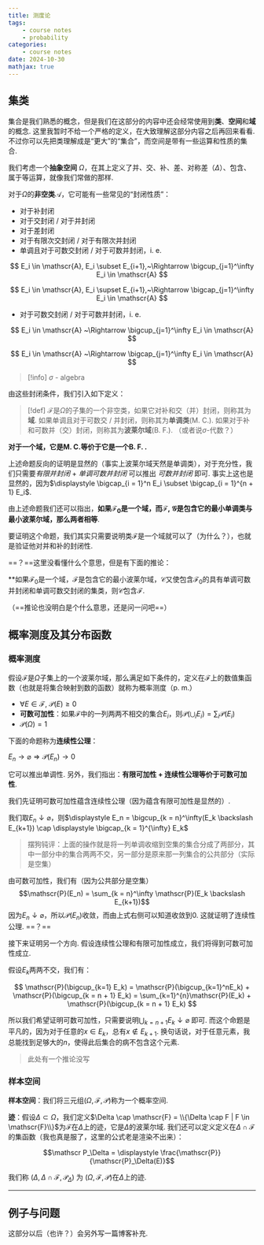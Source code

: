```yaml
---
title: 测度论
tags: 
    - course notes
    - probability
categories:
    - course notes
date: 2024-10-30
mathjax: true
---
```


## 集类

集合是我们熟悉的概念，但是我们在这部分的内容中还会经常使用到**类**、**空间**和**域**的概念. 这里我暂时不给一个严格的定义，在大致理解这部分内容之后再回来看看. 不过你可以先把类理解成是“更大”的“集合”，而空间是带有一些运算和性质的集合.

我们考虑一个**抽象空间** $\Omega$，在其上定义了并、交、补、差、对称差（$\Delta$）、包含、属于等运算，就像我们常做的那样.

对于$\Omega$的**非空类**$\mathscr{A}$，它可能有一些常见的“封闭性质”：

- 对于补封闭
- 对于交封闭 / 对于并封闭
- 对于差封闭
- 对于有限次交封闭 / 对于有限次并封闭
- 单调且对于可数交封闭 / 对于可数并封闭，i. e.

$$
E_i \in \mathscr{A}, E_i \subset E_{i+1},~\Rightarrow \bigcup_{j=1}^\infty E_i \in \mathscr{A}
$$

$$
E_i \in \mathscr{A}, E_i \supset E_{i+1},~\Rightarrow \bigcap_{j=1}^\infty E_i \in \mathscr{A}
$$

- 对于可数交封闭 / 对于可数并封闭，i. e.

$$
E_i \in \mathscr{A} ~\Rightarrow \bigcup_{j=1}^\infty E_i \in \mathscr{A}
$$

$$
E_i \in \mathscr{A} ~\Rightarrow \bigcap_{j=1}^\infty E_i \in \mathscr{A}
$$

> [!info] $\sigma$ - algebra
> 

由这些封闭条件，我们引入如下定义：

> [!def]
> $\mathscr{F}$是$\Omega$的子集的一个非空类，如果它对补和交（并）封闭，则称其为**域**. 
> 如果单调且对于可数交 / 并封闭，则称其为**单调类**(M. C.). 
> 如果对于补和可数并（交）封闭，则称其为**波莱尔域**(B. F.). （或者说$\sigma$-代数？）

**对于一个域，它是M. C.等价于它是一个B. F. .** 

上述命题反向的证明是显然的（事实上波莱尔域天然是单调类），对于充分性，我们只需要*有限并封闭* + *单调可数并封闭* 可以推出 *可数并封闭* 即可. 事实上这也是显然的，因为$\displaystyle \bigcap_{i = 1}^n E_i \subset \bigcap_{i = 1}^{n + 1} E_i$.

由上述命题我们还可以指出，**如果$\mathscr{F}_0$是一个域，而$\mathscr{F}, ~\mathscr{G}$是包含它的最小单调类与最小波莱尔域，那么两者相等**.

要证明这个命题，我们其实只需要说明类$\mathscr{F}$是一个域就可以了（为什么？），也就是验证他对并和补的封闭性. 

==？==这里没看懂什么个意思，但是有下面的推论：

**如果$\mathscr{F_0}$是一个域，$\mathscr{F}$是包含它的最小波莱尔域，$\mathscr{C}$又使包含$\mathscr{F}_0$的具有单调可数并封闭和单调可数交封闭的集类，则$\mathscr{C}$包含$\mathscr{F}$.

（==推论也没明白是个什么意思，还是问一问吧==）

## 概率测度及其分布函数

### 概率测度

假设$\mathscr{F}$是$\Omega$子集上的一个波莱尔域，那么满足如下条件的，定义在$\mathscr{F}$上的数值集函数（也就是将集合映射到数的函数）就称为概率测度（p. m.）

- $\forall E \in \mathscr{F}, ~\mathscr{P}(E) \geq 0$
- **可数可加性**：如果$\mathscr{F}$中的一列两两不相交的集合${E_i}$，则$\displaystyle \mathscr{P}(\bigcup_i E_i) = \sum_i \mathscr{P}(E_i)$
- $\mathscr{P}(\Omega) = 1$

下面的命题称为**连续性公理**：

$E_n \to \varnothing \Rightarrow \mathscr{P}(E_n) \to 0$

它可以推出单调性. 另外，我们指出：**有限可加性 + 连续性公理等价于可数可加性**.

我们先证明可数可加性蕴含连续性公理（因为蕴含有限可加性是显然的）. 

我们取$E_n \downarrow \varnothing$，则$\displaystyle E_n = \bigcup_{k = n}^\infty(E_k \backslash E_{k+1}) \cap \displaystyle \bigcap_{k = 1}^{\infty} E_k$

> 摆狗钝评：上面的操作就是将一列单调收缩到空集的集合分成了两部分，其中一部分中的集合两两不交，另一部分是原来那一列集合的公共部分（实际是空集）

由可数可加性，我们有（因为公共部分是空集）$$\mathscr{P}(E_n) = \sum_{k = n}^\infty \mathscr{P}(E_k \backslash E_{k+1})$$
因为$E_n \downarrow \varnothing$，所以$\mathscr{P}(E_n)$收敛，而由上式右侧可以知道收敛到0. 这就证明了连续性公理.  ==？==

接下来证明另一个方向. 假设连续性公理和有限可加性成立，我们将得到可数可加性成立.

假设$E_k$两两不交，我们有：

$$
\mathscr{P}(\bigcup_{k=1} E_k) = \mathscr{P}(\bigcup_{k=1}^nE_k) + \mathscr{P}(\bigcup_{k =  n + 1} E_k) = \sum_{k=1}^{n}\mathscr{P}(E_k) + \mathscr{P}(\bigcup_{k =  n + 1} E_k)
$$

所以我们希望证明可数可加性，只需要说明$\displaystyle \bigcup_{k = n+1}E_k \downarrow \varnothing$ 即可. 而这个命题是平凡的，因为对于任意的$x \in E_k$，总有$x \notin E_{k+1}$. 换句话说，对于任意元素，我总能找到足够大的$n$，使得此后集合的病不包含这个元素.

> 此处有一个推论没写

### 样本空间

**样本空间**：我们将三元组$(\Omega, \mathscr{F}, \mathscr{P})$称为一个概率空间.

**迹**：假设$\Delta \subset \Omega$，我们定义$\Delta \cap \mathscr{F} = \\{\Delta \cap F | F \in \mathscr{F}\\}$为$\mathscr{F}$在$\Delta$上的迹，它是$\Delta$的波莱尔域. 我们还可以定义定义在$\Delta \cap \mathscr{F}$ 的集函数（我也真是服了，这里的公式老是渲染不出来）：

$$\mathscr P_\Delta = \displaystyle \frac{\mathscr{P}}{\mathscr{P}_\Delta(E)}$$

 我们称 $(\Delta, \Delta\cap \mathscr{F}, \mathscr P_\Delta)$ 为 $(\Omega, \mathscr{F}, \mathscr{P})$在$\Delta$上的迹.

---

## 例子与问题

这部分以后（也许？）会另外写一篇博客补充.